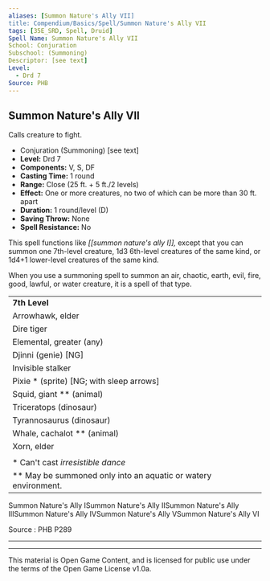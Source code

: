 ```yaml
---
aliases: [Summon Nature's Ally VII]
title: Compendium/Basics/Spell/Summon Nature's Ally VII
tags: [35E_SRD, Spell, Druid]
Spell Name: Summon Nature's Ally VII
School: Conjuration
Subschool: (Summoning)
Descriptor: [see text]
Level:
  - Drd 7
Source: PHB
---
```



## Summon Nature's Ally VII

Calls creature to fight.

*   Conjuration (Summoning) [see text]
*   **Level:** Drd 7
*   **Components:** V, S, DF
*   **Casting Time:** 1 round
*   **Range:** Close (25 ft. + 5 ft./2 levels)
*   **Effect:** One or more creatures, no two of which can be more than 30 ft. apart
*   **Duration:** 1 round/level (D)
*   **Saving Throw:** None
*   **Spell Resistance:** No

This spell functions like <i>[[summon nature's ally I]],</i> except that you can summon one 7th-level creature, 1d3 6th-level creatures of the same kind, or 1d4+1 lower-level creatures of the same kind.

When you use a summoning spell to summon an air, chaotic, earth, evil, fire, good, lawful, or water creature, it is a spell of that type.

<table> <tr decoration="underline"> <td> <b>7th Level</b> </td> </tr> <tr> <td> Arrowhawk, elder </td> </tr> <tr> <td> Dire tiger </td> </tr> <tr> <td> Elemental, greater (any) </td> </tr> <tr> <td> Djinni (genie) [NG] </td> </tr> <tr> <td> Invisible stalker </td> </tr> <tr> <td> Pixie * (sprite) [NG; with sleep arrows] </td> </tr> <tr> <td> Squid, giant ** (animal) </td> </tr> <tr> <td> Triceratops (dinosaur) </td> </tr> <tr> <td> Tyrannosaurus (dinosaur) </td> </tr> <tr> <td> Whale, cachalot ** (animal) </td> </tr> <tr> <td> Xorn, elder </td> </tr> <tr><td></td></tr> <tr> <td> * Can't cast <i>irresistible dance</i> </td> </tr> <tr> <td> ** May be summoned only into an aquatic or watery environment. </td> </tr> </table><linklist><link class="spelldesc" recordname="spelldesc.summonnaturesallyi@3.5E Spells">Summon Nature's Ally I<link class="spelldesc" recordname="spelldesc.summonnaturesallyii@3.5E Spells">Summon Nature's Ally II<link class="spelldesc" recordname="spelldesc.summonnaturesallyiii@3.5E Spells">Summon Nature's Ally III<link class="spelldesc" recordname="spelldesc.summonnaturesallyiv@3.5E Spells">Summon Nature's Ally IV<link class="spelldesc" recordname="spelldesc.summonnaturesallyv@3.5E Spells">Summon Nature's Ally V<link class="spelldesc" recordname="spelldesc.summonnaturesallyvi@3.5E Spells">Summon Nature's Ally VI</linklist>

Source : PHB P289

---

---

This material is Open Game Content, and is licensed for public use under
the terms of the Open Game License v1.0a.
